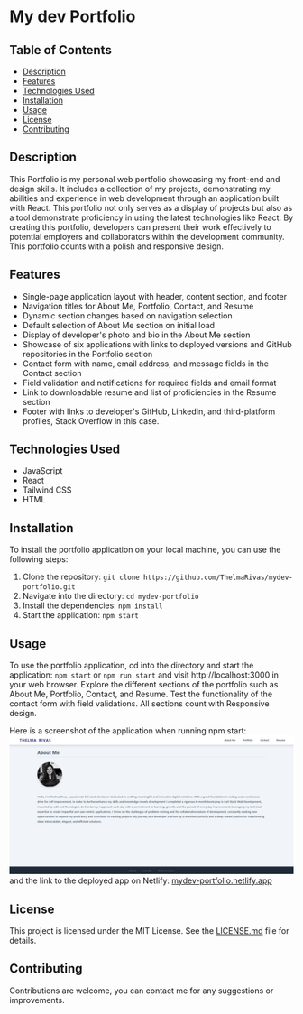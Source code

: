# My dev Portfolio

## Table of Contents

- [Description](#description)
- [Features](#features)
- [Technologies Used](#technologies-used)
- [Installation](#usage)
- [Usage](#usage)
- [License](#license)
- [Contributing](#contributing)

## Description

This Portfolio is my personal web portfolio showcasing my front-end and design skills. It includes a collection of my projects, demonstrating my abilities and experience in web development through an application built with React. This portfolio not only serves as a display of projects but also as a tool demonstrate proficiency in using the latest technologies like React. By creating this portfolio, developers can present their work effectively to potential employers and collaborators within the development community. This portfolio counts with a polish and responsive design.

## Features

- Single-page application layout with header, content section, and footer
- Navigation titles for About Me, Portfolio, Contact, and Resume
- Dynamic section changes based on navigation selection
- Default selection of About Me section on initial load
- Display of developer's photo and bio in the About Me section
- Showcase of six applications with links to deployed versions and GitHub repositories in the Portfolio section
- Contact form with name, email address, and message fields in the Contact section
- Field validation and notifications for required fields and email format
- Link to downloadable resume and list of proficiencies in the Resume section
- Footer with links to developer's GitHub, LinkedIn, and third-platform profiles, Stack Overflow in this case.


## Technologies Used

- JavaScript
- React
- Tailwind CSS
- HTML


## Installation

To install the portfolio application on your local machine, you can use the following steps:

1. Clone the repository: `git clone https://github.com/ThelmaRivas/mydev-portfolio.git` 
2. Navigate into the directory: `cd mydev-portfolio`
3. Install the dependencies: `npm install`
4. Start the application: `npm start`


## Usage

To use the portfolio application, cd into the directory and start the application: `npm start` or `npm run start` and visit http://localhost:3000 in your web browser. Explore the different sections of the portfolio such as About Me, Portfolio, Contact, and Resume. Test the functionality of the contact form with field validations. All sections count with Responsive design.

Here is a screenshot of the application when running npm start: ![Landing Page](./assets/LandingPage.png) and the link to the deployed app on Netlify: [mydev-portfolio.netlify.app](https://mydev-portfolioo.netlify.app/)

## License

This project is licensed under the MIT License. See the [LICENSE.md](./LICENSE) file for details.

## Contributing

Contributions are welcome, you can contact me for any suggestions or improvements.
